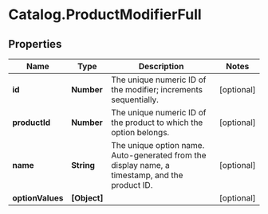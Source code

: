 # Catalog.ProductModifierFull

## Properties
Name | Type | Description | Notes
------------ | ------------- | ------------- | -------------
**id** | **Number** | The unique numeric ID of the modifier; increments sequentially.  | [optional] 
**productId** | **Number** | The unique numeric ID of the product to which the option belongs.  | [optional] 
**name** | **String** | The unique option name. Auto-generated from the display name, a timestamp, and the product ID.  | [optional] 
**optionValues** | **[Object]** |  | [optional] 

